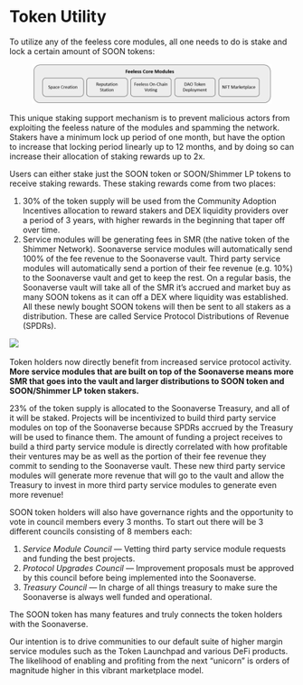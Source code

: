 # Token Utility

To utilize any of the feeless core modules, all one needs to do is stake and lock a certain amount of SOON tokens:

<figure><img src="../.gitbook/assets/image (2).png" alt=""><figcaption></figcaption></figure>

This unique staking support mechanism is to prevent malicious actors from exploiting the feeless nature of the modules and spamming the network. Stakers have a minimum lock up period of one month, but have the option to increase that locking period linearly up to 12 months, and by doing so can increase their allocation of staking rewards up to 2x.

Users can either stake just the SOON token or SOON/Shimmer LP tokens to receive staking rewards. These staking rewards come from two places:

1. 30% of the token supply will be used from the Community Adoption Incentives allocation to reward stakers and DEX liquidity providers over a period of 3 years, with higher rewards in the beginning that taper off over time.
2. Service modules will be generating fees in SMR (the native token of the Shimmer Network). Soonaverse service modules will automatically send 100% of the fee revenue to the Soonaverse vault. Third party service modules will automatically send a portion of their fee revenue (e.g. 10%) to the Soonaverse vault and get to keep the rest. On a regular basis, the Soonaverse vault will take all of the SMR it’s accrued and market buy as many SOON tokens as it can off a DEX where liquidity was established. All these newly bought SOON tokens will then be sent to all stakers as a distribution. These are called Service Protocol Distributions of Revenue (SPDRs).

![](https://miro.medium.com/max/1400/1\*u4z041H6Vm9KILEKYQbNZw.jpeg)

Token holders now directly benefit from increased service protocol activity. **More service modules that are built on top of the Soonaverse means more SMR that goes into the vault and larger distributions to SOON token and SOON/Shimmer LP token stakers.**

23% of the token supply is allocated to the Soonaverse Treasury, and all of it will be staked. Projects will be incentivized to build third party service modules on top of the Soonaverse because SPDRs accrued by the Treasury will be used to finance them. The amount of funding a project receives to build a third party service module is directly correlated with how profitable their ventures may be as well as the portion of their fee revenue they commit to sending to the Soonaverse vault. These new third party service modules will generate more revenue that will go to the vault and allow the Treasury to invest in more third party service modules to generate even more revenue!

SOON token holders will also have governance rights and the opportunity to vote in council members every 3 months. To start out there will be 3 different councils consisting of 8 members each:

1. _Service Module Council_ — Vetting third party service module requests and funding the best projects.
2. _Protocol Upgrades Council_ — Improvement proposals must be approved by this council before being implemented into the Soonaverse.
3. _Treasury Council_ — In charge of all things treasury to make sure the Soonaverse is always well funded and operational.

The SOON token has many features and truly connects the token holders with the Soonaverse.

Our intention is to drive communities to our default suite of higher margin service modules such as the Token Launchpad and various DeFi products. The likelihood of enabling and profiting from the next “unicorn” is orders of magnitude higher in this vibrant marketplace model.
